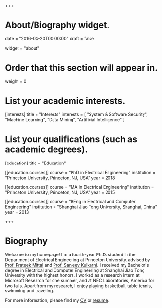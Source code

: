 +++
# About/Biography widget.

date = "2016-04-20T00:00:00"
draft = false

widget = "about"

# Order that this section will appear in.
weight = 0

# List your academic interests.
[interests]
  title = "Interests"
  interests = [
    "System & Software Security",
    "Machine Learning",
    "Data Mining",
    "Artificial Intelligence"
  ]

# List your qualifications (such as academic degrees).
[education]
  title = "Education"

[[education.courses]]
  course = "PhD in Electrical Engineering"
  institution = "Princeton University, Princeton, NJ, USA"
  year = 2018

[[education.courses]]
  course = "MA in Electrical Engineering"
  institution = "Princeton University, Princeton, NJ, USA"
  year = 2015

[[education.courses]]
  course = "BEng in Electrical and Computer Engineering"
  institution = "Shanghai Jiao Tong University, Shanghai, China"
  year = 2013
 
+++

# Biography

Welcome to my homepage! I'm a fourth-year Ph.D. student in the Department of Electrical Engineering at Princeton University, advised by [Prof. Prateek Mittal](https://www.princeton.edu/~pmittal/) and [Prof. Sanjeev Kulkarni](https://www.princeton.edu/~kulkarni/). I received my Bachelor's degree in Electrical and Computer Engineering at Shanghai Jiao Tong University with the highest honors. I worked as a research intern at Microsoft Research for one summer, and at NEC Laboratories, America for two falls. Apart from my research, I enjoy playing basketball, table tennis, swimming and traveling.

For more information, please find my [CV](/) or [resume](pdf/info/resume.pdf).

<!--I have broad interests in software & system security, machine learning, data mining and artificial intelligence. I enjoy applying beautiful theories into real-world applications, and building practical systems.-->
